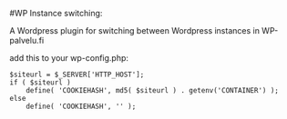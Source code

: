 #WP Instance switching:

A Wordpress plugin for switching between Wordpress instances in WP-palvelu.fi

add this to your wp-config.php:
	
	$siteurl = $_SERVER['HTTP_HOST'];
	if ( $siteurl )
		define( 'COOKIEHASH', md5( $siteurl ) . getenv('CONTAINER') );
	else
		define( 'COOKIEHASH', '' );
